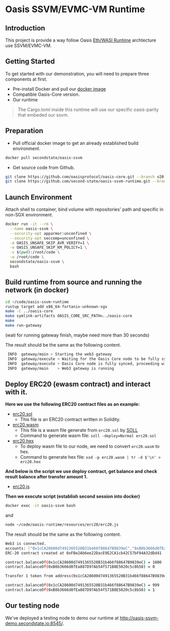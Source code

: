 # Oasis SSVM/EVMC-VM Runtime

## Introduction

This project is provide a way follow Oasis [Eth/WASI Runtime](https://github.com/oasislabs/oasis-ethwasi-runtime) archtecture use SSVM/EVMC-VM.

## Getting Started

To get started with our demonstration, you will need to prepare three components at first.

- Pre-install Docker and pull our [docker image](https://hub.docker.com/r/secondstate/oasis-ssvm)
- Compatible Oasis-Core version.
- Our runtime
> The Cargo.toml inside this runtime will use our specific oasis-parity that embeded our ssvm.

## Preparation

- Pull official docker image to get an already established build environment.

```bash
docker pull secondstate/oasis-ssvm
```

- Get source code from Github.

```bash
git clone https://github.com/oasisprotocol/oasis-core.git --branch v20.9
git clone https://github.com/second-state/oasis-ssvm-runtime.git --branch ssvm
```

## Launch Environment
Attach shell to container, bind volume with repositories' path and specific in non-SGX environment.

```bash
docker run -it --rm \
  --name oasis-ssvm \
  --security-opt apparmor:unconfined \
  --security-opt seccomp=unconfined \
  -e OASIS_UNSAFE_SKIP_AVR_VERIFY=1 \
  -e OASIS_UNSAFE_SKIP_KM_POLICY=1 \
  -v $(pwd):/root/code \
  -w /root/code \
  secondstate/oasis-ssvm \
  bash
```

## Build runtime from source and running the network (in docker)

```bash
cd ~/code/oasis-ssvm-runtime
rustup target add x86_64-fortanix-unknown-sgx
make -C ../oasis-core
make symlink-artifacts OASIS_CORE_SRC_PATH=../oasis-core
make
make run-gateway
```

(wati for running gateway finish, maybe need more than 30 seconds)

The result should be the same as the following content.

```bash
 INFO  gateway/main > Starting the web3 gateway
 INFO  gateway/execute > Waiting for the Oasis Core node to be fully synced
 INFO  gateway/execute > Oasis Core node is fully synced, proceeding with initialization
 INFO  gateway/main    > Web3 gateway is running
```

## Deploy ERC20 (ewasm contract) and interact with it.

**Here we use the following ERC20 contract files as an example:**

- [erc20.sol](./resources/erc20/erc20.sol)
    - This file is an ERC20 contract written in Solidity.
- [erc20.wasm](./resources/erc20/erc20.wasm)
    - This file is a wasm file generate from `erc20.sol` by [SOLL](https://github.com/second-state/soll)
    - Command to generate wasm file: `soll -deploy=Normal erc20.sol`
- [erc20.hex](./resources/erc20/erc20.hex)
    - To deploy wasm file to our node, we need to convert `erc20.wasm` to hex.
    - Command to generate hex file: `xxd -p erc20.wasm | tr -d $'\n' > erc20.hex`

**And below is the script we use deploy contract, get balance and check result balance after transfer amount 1.**

- [erc20.js](./resources/erc20/erc20.js)

**Then we execute script (establish second session into docker)**

```bash
docker exec -it oasis-ssvm bash
```

and

```bash
node ~/code/oasis-runtime/resources/erc20/erc20.js
```

The result should be the same as the following content.

```bash
Web3 is connected.
accounts: ["0x1cCA28600d7491365520B31b466f88647B9839eC","0xB8b3666d8fEa887D97Ab54f571B8E5020c5c8b58"]
ERC-20 contract created at 0xFBe2Ab6ee22DacE9E2CA1cb42C57bF94A32dDd41

contract.balanceOf(0x1cCA28600d7491365520B31b466f88647B9839eC) = 1000
contract.balanceOf(0xB8b3666d8fEa887D97Ab54f571B8E5020c5c8b58) = 0

Transfer 1 token from address(0x1cCA28600d7491365520B31b466f88647B9839eC) to address(0xB8b3666d8fEa887D97Ab54f571B8E5020c5c8b58)

contract.balanceOf(0x1cCA28600d7491365520B31b466f88647B9839eC) = 999
contract.balanceOf(0xB8b3666d8fEa887D97Ab54f571B8E5020c5c8b58) = 1
```

## Our testing node

We've deployed a testing node to demo our runtime at http://oasis-ssvm-demo.secondstate.io:8545/.
